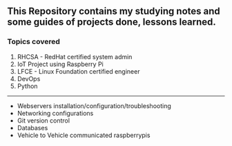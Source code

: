 ## This Repository contains my studying notes and some guides of projects done, lessons learned.

### Topics covered
1. RHCSA - RedHat certified system admin 
2. IoT Project using Raspberry Pi
3. LFCE - Linux Foundation certified engineer
4. DevOps
5. Python
-----------------------------------------------------------
- Webservers installation/configuration/troubleshooting
- Networking configurations
- Git version control
- Databases
- Vehicle to Vehicle communicated raspberrypis 
